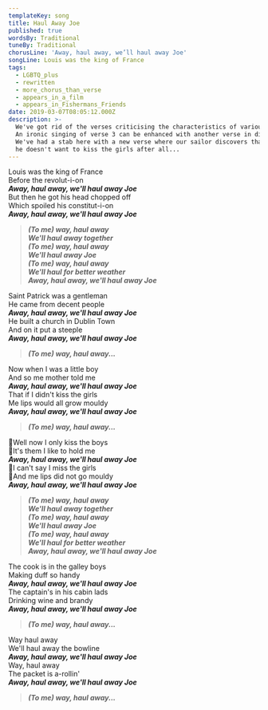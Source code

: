 ```yaml
---
templateKey: song
title: Haul Away Joe
published: true
wordsBy: Traditional
tuneBy: Traditional
chorusLine: 'Away, haul away, we’ll haul away Joe'
songLine: Louis was the king of France
tags:
  - LGBTQ_plus
  - rewritten
  - more_chorus_than_verse
  - appears_in_a_film
  - appears_in_Fishermans_Friends
date: 2019-03-07T08:05:12.000Z
description: >-
  We've got rid of the verses criticising the characteristics of various women!
  An ironic singing of verse 3 can be enhanced with another verse in dialogue.
  We've had a stab here with a new verse where our sailor discovers that maybe
  he doesn't want to kiss the girls after all...
---
```

Louis was the king of France\
Before the revolut-i-on\
***Away, haul away, we'll haul away Joe***\
But then he got his head chopped off\
Which spoiled his constitut-i-on\
***Away, haul away, we'll haul away Joe***

> ***(To me) way, haul away\
We'll haul away together\
(To me) way, haul away\
We'll haul away Joe\
(To me) way, haul away\
We'll haul for better weather\
Away, haul away, we'll haul away Joe***

Saint Patrick was a gentleman\
He came from decent people\
***Away, haul away, we'll haul away Joe***\
He built a church in Dublin Town\
And on it put a steeple\
***Away, haul away, we'll haul away Joe***

> ***(To me) way, haul away...***

Now when I was a little boy\
And so me mother told me\
***Away, haul away, we'll haul away Joe***\
That if I didn't kiss the girls\
Me lips would all grow mouldy\
***Away, haul away, we'll haul away Joe***

> ***(To me) way, haul away...***
> 
🔷Well now I only kiss the boys\
🔷It's them I like to hold me\
***Away, haul away, we'll haul away Joe***\
🔷I can't say I miss the girls\
🔷And me lips did not go mouldy\
***Away, haul away, we'll haul away Joe***

> ***(To me) way, haul away\
We'll haul away together\
(To me) way, haul away\
We'll haul away Joe\
(To me) way, haul away\
We'll haul for better weather\
Away, haul away, we'll haul away Joe***

The cook is in the galley boys\
Making duff so handy\
***Away, haul away, we'll haul away Joe***\
The captain's in his cabin lads\
Drinking wine and brandy\
***Away, haul away, we'll haul away Joe***

> ***(To me) way, haul away...***

Way haul away\
We'll haul away the bowline\
***Away, haul away, we'll haul away Joe***\
Way, haul away\
The packet is a-rollin'\
***Away, haul away, we'll haul away Joe***

> ***(To me) way, haul away...***
